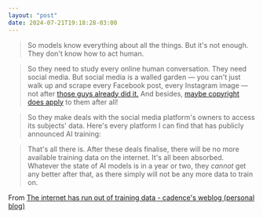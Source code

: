 ```yaml
---
layout: "post"
date: 2024-07-21T19:18:28-03:00
---
```


> So models know everything about all the things. But it's not enough. They don't know how to act human.

> So they need to study every online human conversation. They need social media. But social media is a walled garden — you can't just walk up and scrape every Facebook post, every Instagram image — not after [those guys already did it.](https://www.nytimes.com/2020/01/18/technology/clearview-privacy-facial-recognition.html) And besides, [maybe copyright does apply](https://news.bloomberglaw.com/ip-law/ai-copyright-bill-thrills-artists-developers-call-it-unworkable) to them after all!

> So they make deals with the social media platform's owners to access its subjects' data. Here's every platform I can find that has publicly announced AI training:

> That's all there is. After these deals finalise, there will be no more available training data on the internet. It's all been absorbed. Whatever the state of AI models is in a year or two, they *cannot* get any better after that, as there simply will not be any more data to train on.


From [The internet has run out of training data - cadence's weblog (personal blog)](https://cadence.moe/blog/2024-05-28-the-internet-has-run-out-of-training-data)
